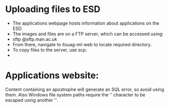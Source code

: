 # Uploading files to ESD
- The applications webpage hosts information about applications on the ESD.
- The images and files are on a FTP server, which can be accessed using:
- sftp <username>@sftp.man.ac.uk
- From there, navigate to itsuag-ml-web to locate required directory.
- To copy files to the server, use scp.
- 
# Applications website:
Content containing an apostrophe will generate an SQL error, so avoid using them. 
Also Windows file system paths require the '\' character to be escaped using another '\'.


